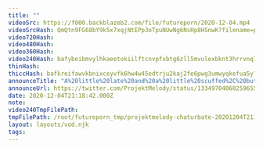 ```yaml
---
title: ""
videoSrc: https://f000.backblazeb2.com/file/futureporn/2020-12-04.mp4
videoSrcHash: QmQtn9FG68bY9k5x7xqjNtEPp3oTpuNUwNg6NsHp8HSnwK?filename=projektmelody-chaturbate-20201204T211842Z-source.mp4
video720Hash: 
video480Hash: 
video360Hash: 
video240Hash: bafybeibmvylhkaeetokiilftcnvpfxbtg6zll5mvulexbknt3hrrvnq72m?filename=projektmelody-chaturbate-20201204T211842Z-240p.mp4
thinHash: 
thiccHash: bafkreifawvkbnixceyvfk6hw4w45edtrju2kaj2fe6pwg3umwyqkefua5y?filename=20201204T211842Z-thicc.jpg
announceTitle: "A%20little%20late%20and%20a%20little%20scuffed%2C%20but%20I%27m%20online%21%21"
announceUrl: https://twitter.com/ProjektMelody/status/1334970406025965571
date: 2020-12-04T21:18:42.000Z
note: 
video240TmpFilePath: 
tmpFilePath: /root/futureporn_tmp/projektmelody-chaturbate-20201204T211842Z-source.mp4
layout: layouts/vod.njk
tags:
---
```

